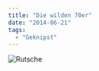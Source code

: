 ```yaml
---
title: "Die wilden 70er"
date: "2014-06-21"
tags:
  - "Geknipst"
---
```


![Rutsche](/img/wpid-img_20140621_200540.jpg)
